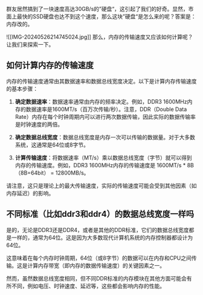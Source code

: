 
群友居然搞到了一块速度高达30GB/s的”硬盘“，这引起了我们的好奇。显然，市面上最快的SSD硬盘也达不到这个速度，那么这块”硬盘“是怎么来的呢？答案是：内存改的。

![[IMG-20240526214745024.jpg]]
那么，内存的传输速度又应该如何计算呢？让我们来探索一下。
## 如何计算内存的传输速度
内存的传输速度通常由其数据速率和数据总线宽度决定。以下是计算内存传输速度的基本步骤：

1. **确定数据速率**：数据速率通常由内存的频率决定。例如，DDR3 1600MHz内存的数据速率是1600MT/s（百万次传输/秒）。注意，DDR（Double Data Rate）内存在每个时钟周期内可以进行两次数据传输，因此实际的数据传输率是时钟速度的两倍。

2. **确定数据总线宽度**：数据总线宽度是内存一次可以传输的数据量。对于大多数系统，这通常是64位或8字节。

3. **计算传输速度**：将数据速率（MT/s）乘以数据总线宽度（字节）就可以得到内存的传输速度。例如，DDR3 1600MHz内存的传输速度是 1600MT/s * 8B（8B=64bit） = 12800MB/s。

请注意，这只是理论上的最大传输速度，实际的传输速度可能会受到其他因素（如内存延迟）的影响。


## 不同标准（比如ddr3和ddr4）的数据总线宽度一样吗
是的，无论是DDR3还是DDR4，或者是其他的DDR标准，它们的数据总线宽度都是一样的，通常为64位。这是因为大多数现代计算机系统的内存控制器都设计为64位。

这意味着在每个内存时钟周期，64位（或8字节）的数据可以在内存和CPU之间传输。这是计算内存带宽（即内存的数据传输速度）的关键因素之一。

然而，虽然数据总线宽度相同，但不同DDR标准的内存模块在其他方面可能会有所不同，例如电压、时钟速度、延迟等，这些都会影响内存的性能。